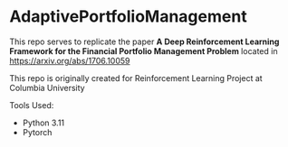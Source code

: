 # AdaptivePortfolioManagement
This repo serves to replicate the paper __A Deep Reinforcement Learning Framework for the Financial Portfolio Management Problem__
located in https://arxiv.org/abs/1706.10059

This repo is originally created for Reinforcement Learning Project at Columbia University

Tools Used:
- Python 3.11
- Pytorch
